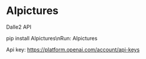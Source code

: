 # AIpictures
Dalle2 API

pip install AIpictures\nRun: AIpictures 
 
Api key: https://platform.openai.com/account/api-keys
